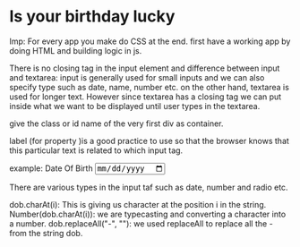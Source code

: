 # Is your birthday lucky
  
Imp: For every app you make do CSS at the end. first have a working app by doing HTML and building logic in js.

There is no closing tag in the input element and 
difference between input and textarea:
input is generally used for small inputs and we can also specify type such as date, name, number etc. on the other hand, textarea is used for longer text. However since textarea has a closing tag we can put inside what we want to be displayed until user types in the textarea.

give the class or id name of the very first div as container.

label (for property )is a good practice to use so that the browser knows that this particular text is related to which input tag.

example:
<label for="date-of-birth">Date Of Birth</label>
<input type = "date" class = ".date-of-birth">

There are various types in the input taf such as date, number and radio etc.


dob.charAt(i): This is giving us character at the position i in the string.
Number(dob.charAt(i)): we are typecasting and converting a character into a number.
dob.replaceAll("-", ""): we used replaceAll to replace all the - from the string dob.